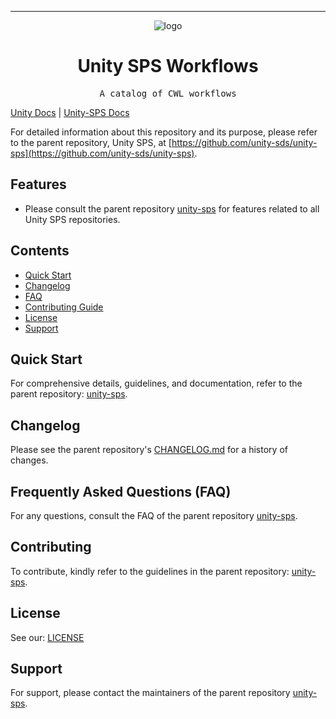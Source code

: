 <!-- Header block for project -->
<hr>


<div align="center">

![logo](https://user-images.githubusercontent.com/3129134/163255685-857aa780-880f-4c09-b08c-4b53bf4af54d.png)
<!-- ☝️ If you see logo rendering errors, make sure you're not using indentation, or try an HTML IMG tag -->

<h1 align="center">Unity SPS Workflows</h1>
<!-- ☝️ Replace with your repo name ☝️ -->

</div>

<pre align="center">A catalog of CWL workflows</pre>
<!-- ☝️ Replace with a single sentence describing the purpose of your repo / proj ☝️ -->

<!-- Header block for project -->

<!-- ☝️ Add badges via: https://shields.io e.g. ![](https://img.shields.io/github/your_chosen_action/your_org/your_repo) ☝️ -->

<!-- ☝️ Screenshot of your software (if applicable) via ![](https://uri-to-your-screenshot) ☝️ -->

[Unity Docs](https://unity-sds.gitbook.io/docs/) | [Unity-SPS Docs](https://unity-sds.gitbook.io/docs/developer-docs/science-processing)

For detailed information about this repository and its purpose, please refer to the parent repository, Unity SPS, at [https://github.com/unity-sds/unity-sps](https://github.com/unity-sds/unity-sps).

## Features

* Please consult the parent repository [unity-sps](https://github.com/unity-sds/unity-sps) for features related to all Unity SPS repositories.

<!-- ☝️ Replace with a bullet-point list of your features ☝️ -->

## Contents

* [Quick Start](#quick-start)
* [Changelog](#changelog)
* [FAQ](#frequently-asked-questions-faq)
* [Contributing Guide](#contributing)
* [License](#license)
* [Support](#support)

## Quick Start

For comprehensive details, guidelines, and documentation, refer to the parent repository: [unity-sps](https://github.com/unity-sds/unity-sps).


## Changelog

Please see the parent repository's [CHANGELOG.md](https://github.com/unity-sds/unity-sps/blob/main/CHANGELOG.md) for a history of changes.

## Frequently Asked Questions (FAQ)

For any questions, consult the FAQ of the parent repository [unity-sps](https://github.com/unity-sds/unity-sps).

## Contributing

To contribute, kindly refer to the guidelines in the parent repository: [unity-sps](https://github.com/unity-sds/unity-sps).

## License

See our: [LICENSE](LICENSE)

## Support

For support, please contact the maintainers of the parent repository [unity-sps](https://github.com/unity-sds/unity-sps).
